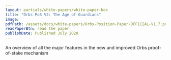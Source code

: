 ```yaml
---
layout: partials/white-papers/white-paper-box
title: "Orbs PoS V2: The Age of Guardians"
image:
pdfPath: /assets/docs/white-papers/Orbs-Position-Paper-OFFICIAL-V1.7.pdf
readPaperBtn: read the paper
publishDate: Published July 2020
---
```


An overview of all the major features in the new and improved Orbs proof-of-stake mechanism
